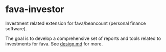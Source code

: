 # fava-investor
Investment related extension for fava/beancount (personal finance software).

The goal is to develop a comprehensive set of reports and tools related to investments
for fava. See [design.md](design.md) for more.

